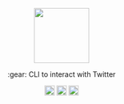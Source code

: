 
<p align="center"><a href="https://github.com/twitivity/withv2"><img height="110px" src="/default-monochrome.svg"/></a></p>

<p align="center">:gear: CLI to interact with Twitter</p>

<p align="center">
	<a href="https://github.com/twitivity/withv2"><img src="https://img.shields.io/pypi/pyversions/django" height="20"/></a>
    <a href="https://github.com/twitivity/withv2"><img src="https://img.shields.io/endpoint?url=https%3A%2F%2Ftwbadges.glitch.me%2Fbadges%2Fv2" alt="Twitter APi V2" height="20"/></a>
        <a href="https://github.com/twitivity/withv2"><img src="https://img.shields.io/pypi/l/twitter-stream.py" alt="Twitter APi V2" height="20"/></a>
</p><br/><br/>
